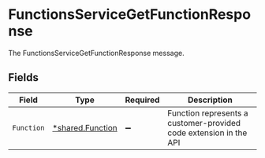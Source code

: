 # FunctionsServiceGetFunctionResponse

The FunctionsServiceGetFunctionResponse message.


## Fields

| Field                                                             | Type                                                              | Required                                                          | Description                                                       |
| ----------------------------------------------------------------- | ----------------------------------------------------------------- | ----------------------------------------------------------------- | ----------------------------------------------------------------- |
| `Function`                                                        | [*shared.Function](../../../pkg/models/shared/function.md)        | :heavy_minus_sign:                                                | Function represents a customer-provided code extension in the API |